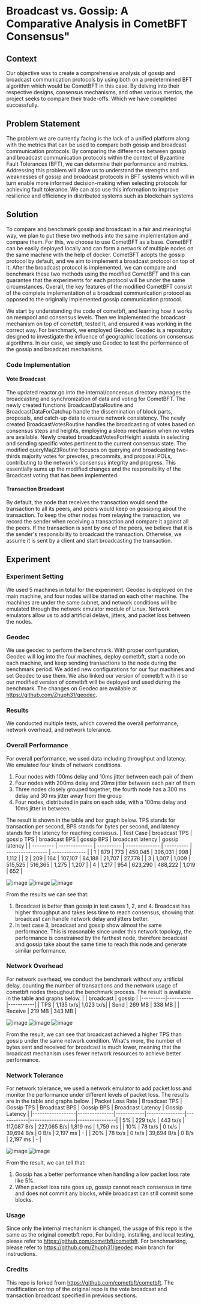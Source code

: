 # Broadcast vs. Gossip: A Comparative Analysis in CometBFT Consensus"


## Context
Our objective was to create a comprehensive analysis of gossip and broadcast
communication protocols by using both on a predetermined BFT algorithm which
would be CometBFT in this case. By delving into their respective designs, consensus
mechanisms, and other various metrics, the project seeks to compare their
trade-offs. Which we have completed successfully.

## Problem Statement
The problem we are currently facing is the lack of a unified platform along with the
metrics that can be used to compare both gossip and broadcast communication
protocols. By comparing the differences between gossip and broadcast
communication protocols within the context of Byzantine Fault Tolerances (BFT), we
can determine their performance and metrics. Addressing this problem will allow us
to understand the strengths and weaknesses of gossip and broadcast protocols in
BFT systems which will in turn enable more informed decision-making when
selecting protocols for achieving fault tolerance. We can also use this information to
improve resilience and efficiency in distributed systems such as blockchain
systems

## Solution

To compare and benchmark gossip and broadcast in a fair and meaningful way, we
plan to put these two methods into the same implementation and compare them. For
this, we choose to use CometBFT as a base. CometBFT can be easily deployed
locally and can form a network of multiple nodes on the same machine with the help
of docker.
CometBFT adopts the gossip protocol by default, and we aim to implement a
broadcast protocol on top of it. After the broadcast protocol is implemented, we can
compare and benchmark these two methods using the modified CometBFT and this
can guarantee that the experiments for each protocol will be under the same
circumstances. Overall, the key features of the modified CometBFT consist of the complete implementation of a broadcast communication protocol as opposed to the originally implemented gossip communication protocol.

We start by understanding the code of cometbft, and learning how it works on mempool and consensus levels. Then we implemented the broadcast mechanism on top of cometbft, tested it, and ensured it was working in the correct way.
For benchmark, we employed Geodec. Geodec is a repository designed to investigate the influence of geographic locations on consensus algorithms. In our case, we simply use Geodec to test the performance of the gossip and broadcast mechanisms.
### Code Implementation
#### Vote Broadcast

The updated reactor.go into the internal/concensus directory manages the broadcasting and synchronization of data and voting for CometBFT. The newly created functions BroadcastDataRoutine and BroadcastDataForCatchup handle the dissemination of block parts, proposals, and catch-up data to ensure network consistency. The newly created BroadcastVotesRoutine handles the broadcasting of votes based on consensus steps and heights, employing a sleep mechanism when no votes are available. Newly created broadcastVotesForHeight assists in selecting and sending specific votes pertinent to the current consensus state. The modified queryMaj23Routine focuses on querying and broadcasting two-thirds majority votes for prevotes, precommits, and proposal POLs, contributing to the network's consensus integrity and progress. This essentially sums up the modified changes and the responsibility of the Broadcast voting that has been implemented.

#### Transaction Broadcast
By default, the node that receives the transaction would send the transaction to all its peers, and peers would keep on gossiping about the transaction. To keep the other nodes from relaying the transaction, we record the sender when receiving a transaction and compare it against all the peers. If the transaction is sent by one of the peers, we believe that it is the sender's responsibility to broadcast the transaction. Otherwise, we assume it is sent by a client and start broadcasting the transaction.

## Experiment
### Experiment Setting
We used 5 machines in total for the experiment. Geodec is deployed on the main machine, and four nodes will be started on each other machine. The machines are under the same subnet, and network conditions will be emulated through the network emulator module of Linux. Network emulators allow us to add artificial delays, jitters, and packet loss between the nodes.

### Geodec
We use geodec to perform the benchmark. With proper configuration, Geodec will log into the four machines, deploy cometbft, start a node on each machine, and keep sending transactions to the node during the benchmark period. We added new configurations for our four machines and set Geodec to use them. We also linked our version of cometbft with it so our modified version of cometbft will be deployed and used during the benchmark. The changes on Geodec are available at https://github.com/Zhuph31/geodec.

### Results
We conducted multiple tests, which covered the overall performance, network overhead, and network tolerance. 
### Overall Performance
For overall performance, we used data including throughput and latency. We emulated four kinds of network conditions.
1. Four nodes with 100ms delay and 10ms jitter between each pair of them
2. Four nodes with 200ms delay and 20ms jitter between each pair of them
3. Three nodes closely grouped together, the fourth node has a 300 ms delay and 30 ms jitter away from the group
4. Four nodes, distributed in pairs on each side, with a 100ms delay and 10ms jitter in between.

The result is shown in the table and bar graph below. TPS stands for transaction per second, BPS stands for bytes per second, and latency stands for the latency for reaching consesus.
| Test Case | broadcast TPS | gossip TPS | broadcast BPS | gossip BPS | broadcast latency | gossip latency |
| --------- | -------------- | ---------- | -------------- | ---------- | ----------------- | -------------- |
| 1         | 879            | 773        | 450,045        | 396,031    | 998               | 1,112          |
| 2         | 209            | 164        | 107,107        | 84,188     | 21,707            | 27,778         |
| 3         | 1,007          | 1,009      | 515,525        | 516,365    | 1,275             | 1,207          |
| 4         | 1,217          | 954        | 623,290        | 488,222    | 1,019             | 652            |

![image](https://github.com/Zhuph31/cometbft/assets/50798194/98b1401a-eb4f-4935-8ff4-21202c9fc33e)
![image](https://github.com/Zhuph31/cometbft/assets/50798194/0f2bf335-a402-4352-8d7a-af9567c53e1b)
![image](https://github.com/Zhuph31/cometbft/assets/50798194/b3aaf29e-3452-4669-9eeb-fb01e96a89bd)

From the results we can see that:
1. Broadcast is better than gossip in test cases 1, 2, and 4. Broadcast has higher throughput and takes less time to reach consensus, showing that broadcast can handle network delay and jitters better.
2. In test case 3, broadcast and gossip show almost the same performance. This is reasonable since under this network topology, the performance is constrained by the farthest node, therefore broadcast and gossip take about the same time to reach this node and generate similar performance.

### Network Overhead
For network overhead, we conduct the benchmark without any artificial delay, counting the number of transactions and the network usage of cometbft nodes throughout the benchmark process. The result is available in the table and graphs below.
|          | broadcast | gossip    |
|----------|-----------|-----------|
| TPS      | 1,135 tx/s| 1,023 tx/s|
| Send     | 269 MB    | 338 MB    |
| Receive  | 219 MB    | 343 MB    |

![image](https://github.com/Zhuph31/cometbft/assets/50798194/bd2e6b76-76b1-405c-b26a-cfc3058a4994)
![image](https://github.com/Zhuph31/cometbft/assets/50798194/083392f8-3e13-439d-85d0-0463955064a7)
![image](https://github.com/Zhuph31/cometbft/assets/50798194/9c57a892-f3f8-4dd7-b9db-27627d0d983b)

From the result, we can see that broadcast achieved a higher TPS than gossip under the same network condition. What's more, the number of bytes sent and received for broadcast is much lower, meaning that the broadcast mechanism uses fewer network resources to achieve better performance.

### Network Tolerance
For network tolerance, we used a network emulator to add packet loss and monitor the performance under different levels of packet loss. The results are in the table and graphs below.
| Packet Loss Rate | Broadcast TPS | Gossip TPS | Broadcast BPS | Gossip BPS | Broadcast Latency | Gossip Latency |
|------------------|---------------|------------|----------------|------------|-------------------|----------------|
| 5%               | 229 tx/s      | 443 tx/s   | 117,087 B/s    | 227,065 B/s| 1,819 ms          | 1,759 ms       |
| 10%              | 78 tx/s       | 0 tx/s     | 39,694 B/s     | 0 B/s      | 2,197 ms          | -              |
| 20%              | 78 tx/s       | 0 tx/s     | 39,694 B/s     | 0 B/s      | 2,197 ms          | -              |

![image](https://github.com/Zhuph31/cometbft/assets/50798194/fb6f119a-a6fa-4954-9569-c41af5b40b65)
![image](https://github.com/Zhuph31/cometbft/assets/50798194/3895764a-2acf-4c7b-92d3-5aed47ccd18c)

From the result, we can tell that:
1. Gossip has a better performance when handling a low packet loss rate like 5%.
2. When packet loss rate goes up, gossip cannot reach consensus in time and does not commit any blocks, while broadcast can still commit some blocks.

### Usage
Since only the internal mechanism is changed, the usage of this repo is the same as the original cometbft repo. For building, installing, and local testing, please refer to  https://github.com/cometbft/cometbft.
For benchmarking, please refer to https://github.com/Zhuph31/geodec main branch for instructions.

### Credits
This repo is forked from https://github.com/cometbft/cometbft.
The modification on top of the original repo is the vote broadcast and transaction broadcast specified in previous sections.
